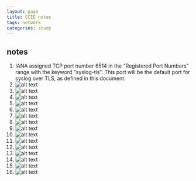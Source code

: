 ```yaml
---
layout: page
title: CCIE notes
tags: network
categories: study
---
```


## notes
1. IANA assigned TCP port number 6514 in the "Registered Port Numbers" range with the keyword "syslog-tls".  This port will be the default port for syslog over TLS, as defined in this document.
2. ![alt text](image-3.png)
   <!-- 1. All controllers must be configured with the same virtual interface IP address -->
3. ![alt text](image-4.png)
4. ![alt text](image-5.png)
5. ![alt text](image-6.png)
6. ![alt text](image-7.png)
7. ![alt text](image-8.png)
8. ![alt text](image-9.png)
9. ![alt text](image-10.png)
10. ![alt text](image-11.png)
11. ![alt text](image-12.png)
12. ![alt text](image-13.png)
12. ![alt text](image-14.png)
13. ![alt text](image-15.png)
14. ![alt text](image-16.png)
15. ![alt text](image-17.png)